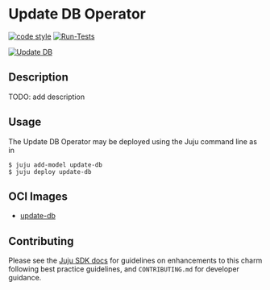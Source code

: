<!-- Copyright 2021 Canonical Ltd.
See LICENSE file for licensing details. -->

# Update DB Operator

[![code style](https://img.shields.io/badge/code%20style-black-000000.svg)](https://github.com/psf/black/tree/main)
[![Run-Tests](https://github.com/gcalvinos/update-db-operator/actions/workflows/ci.yaml/badge.svg)](https://github.com/gcalvinos/update-db-operatpr/actions/workflows/ci.yaml)


[![Update DB](https://charmhub.io/update-db/badge.svg)](https://charmhub.io/update-db)

## Description

TODO: add description

## Usage

The Update DB Operator may be deployed using the Juju command line as in

```shell
$ juju add-model update-db
$ juju deploy update-db
```

## OCI Images

- [update-db](<image_url>)

## Contributing

Please see the [Juju SDK docs](https://juju.is/docs/sdk) for guidelines
on enhancements to this charm following best practice guidelines, and
`CONTRIBUTING.md` for developer guidance.

